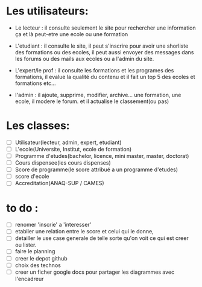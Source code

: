 # Les utilisateurs:
- Le lecteur : il consulte seulement le site pour rechercher une information ça et là peut-etre une ecole ou une formation
- L'etudiant : il consulte le site, il peut s'inscrire pour avoir une shorliste des formations ou des ecoles, il peut aussi envoyer des messages dans les forums ou des mails aux ecoles ou a l'admin du site.
- L'expert/le prof : il consulte les formations et les programes des formations, il evalue la qualité du contenu et il fait un top 5 des ecoles et formations etc...

- l'admin : il ajoute, supprime, modifier, archive... une formation, une ecole, il modere le forum. et il actualise le classement(ou pas) 

# Les classes:
- [ ] Utilisateur(lecteur, admin, expert, etudiant)
- [ ] L'ecole(Universite, Institut, ecole de formation)
- [ ] Programme d'etudes(bachelor, licence, mini master, master, doctorat)
- [ ] Cours dispensee(les cours dispenses)
- [ ] Score de programme(le score attribué a un programme d'etudes)
- [ ] score d'ecole 
- [ ] Accreditation(ANAQ-SUP / CAMES)

# to do :
- [ ] renomer 'inscrie' a 'interesser'
- [ ] etablier une relation entre le score et celui qui le donne,
- [ ] detailler le use case generale de telle sorte qu'on voit ce qui est creer ou lister.
- [ ] faire le planning
- [ ] creer le depot github
- [ ] choix des technos 
- [ ] creer un ficher google docs pour partager les diagrammes avec l'encadreur